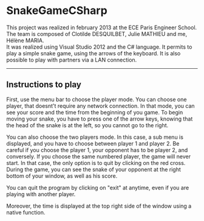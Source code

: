 SnakeGameCSharp
===========
This project was realized in february 2013 at the ECE Paris Engineer School. The team is composed of Clotilde DESQUILBET, Julie MATHIEU and me, Hélène MARIA. </br>
It was realized using Visual Studio 2012 and the C# language. It permits to play a simple snake game, using the arrows of the keyboard. It is also possible to play with partners via a LAN connection.

--------------------
Instructions to play 
--------------------

First, use the menu bar to choose the player mode.
You can choose one player, that doesnt't require any network connection. 
In that mode, you can see your score and the time from the beginning of you game. 
To begin moving your snake, you have to press one of the arrow keys, knowing that the head of the snake is at the left, so you cannot go to the right.

You can also choose the two players mode. In this case, a sub menu is displayed, and you have to choose between player 1 and player 2.
Be careful if you choose the player 1, your opponent has to be player 2, and conversely. If you choose the same numbered player, the game will never start. 
In that case, the only option is to quit by clicking on the red cross.
During the game, you can see the snake of your opponent at the right bottom of your window, as well as his score.

You can quit the program by clicking on "exit" at anytime, even if you are playing with another player.

Moreover, the time is displayed at the top right side of the window using a native function.
